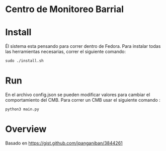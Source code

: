 # Centro de Monitoreo Barrial

# Install

Él sistema esta pensando para correr dentro de Fedora. Para instalar todas las herramientas necesarias, correr el siguiente comando:

```
sudo ./install.sh
```

# Run

En el archivo config.json se pueden modificar valores para cambiar el comportamiento del CMB. Para correr un CMB usar el siguiente comando :

```
python3 main.py
``` 

# Overview

Basado en https://gist.github.com/jpanganiban/3844261

